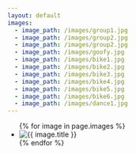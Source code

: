 ```yaml
---
layout: default
images:
  - image_path: /images/group1.jpg
  - image_path: /images/group2.jpg
  - image_path: /images/group2.jpg
  - image_path: /images/goofy.jpg
  - image_path: /images/bike1.jpg
  - image_path: /images/bike2.jpg
  - image_path: /images/bike3.jpg
  - image_path: /images/bike4.jpg
  - image_path: /images/bike5.jpg
  - image_path: /images/bike6.jpg
  - image_path: /images/dance1.jpg
---
```


<ul class="photo-gallery">
   {% for image in page.images %}
      <li>
          <img src="{{ image.image_path | prepend: site.baseurl }}" alt="{{ image.title }}" >
      </li>
   {% endfor %}
</ul>